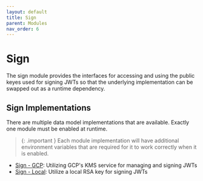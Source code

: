 ```yaml
---
layout: default
title: Sign
parent: Modules
nav_order: 6
---
```


# Sign

The sign module provides the interfaces for accessing and using the public keyes used for signing JWTs so that the underlying implementation can be swapped out as a runtime dependency.

## Sign Implementations

There are multiple data model implementations that are available. Exactly one module must be enabled at runtime.

> {: .important }
> Each module implementation will have additional environment variables that are required for it to work correctly when it is enabled.

- [Sign - GCP](../modules/signgcp.md): Utilizing GCP's KMS service for managing and signing JWTs
- [Sign - Local](../modules/signlocal.md): Utilize a local RSA key for signing JWTs
